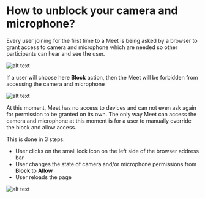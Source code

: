 # How to unblock your camera and microphone?

Every user joining for the first time to a Meet is being asked by a browser to grant access to camera and microphone which are needed so other participants can hear and see the user.

![alt text](https://meet-cdn.azureedge.net/assets/help/de/help-permissions-ask.png?v=1 "Request for camera and microphone access permission")

If a user will choose here **Block** action, then the Meet will be forbidden from accessing the camera and microphone

![alt text](https://meet-cdn.azureedge.net/assets/help/de/help-permissions-blocked.png?v=1 "You have denied Meet access rights to your camera and microphone. In order to use Meet, you need to allow access in your browser’s media permission settings.")

At this moment, Meet has no access to devices and can not even ask again for permission to be granted on its own. 
The only way Meet can access the camera and microphone at this moment is for a user to manually override the block and allow access.

This is done in 3 steps:
- User clicks on the small lock icon on the left side of the browser address bar
- User changes the state of camera and/or microphone permissions from **Block** to **Allow**
- User reloads the page

![alt text](https://meet-cdn.azureedge.net/assets/help/de/help-permissions-unblock.png?v=1 "Unblocking the device")
